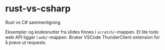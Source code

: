 # rust-vs-csharp

Rust vs C# sammenligning

Eksempler og kodesnutter fra slides finnes i `scratch/`-mappen.
Et lite todo web API ligger i `web/`-mappen. Bruker VSCode ThunderClient extension for å prøve ut requests.
